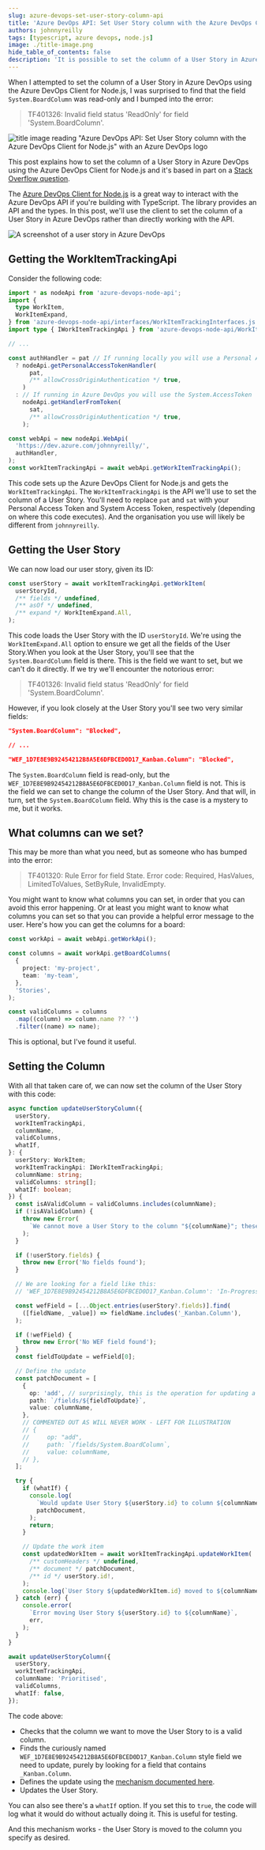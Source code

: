```yaml
---
slug: azure-devops-set-user-story-column-api
title: 'Azure DevOps API: Set User Story column with the Azure DevOps Client for Node.js'
authors: johnnyreilly
tags: [typescript, azure devops, node.js]
image: ./title-image.png
hide_table_of_contents: false
description: 'It is possible to set the column of a User Story in Azure DevOps with the Azure DevOps Client for Node.js, but the mechanism is surprising.'
---
```


When I attempted to set the column of a User Story in Azure DevOps using the Azure DevOps Client for Node.js, I was surprised to find that the field `System.BoardColumn` was read-only and I bumped into the error:

> TF401326: Invalid field status 'ReadOnly' for field 'System.BoardColumn'.

![title image reading "Azure DevOps API: Set User Story column with the Azure DevOps Client for Node.js" with an Azure DevOps logo](title-image.png)

This post explains how to set the column of a User Story in Azure DevOps using the Azure DevOps Client for Node.js and it's based in part on a [Stack Overflow question](https://stackoverflow.com/questions/56165538/how-to-modify-boardcolumn-field-of-a-work-item-using-rest-api).

<!--truncate-->

The [Azure DevOps Client for Node.js](https://github.com/microsoft/azure-devops-node-api) is a great way to interact with the Azure DevOps API if you're building with TypeScript. The library provides an API and the types. In this post, we'll use the client to set the column of a User Story in Azure DevOps rather than directly working with the API.

![A screenshot of a user story in Azure DevOps](screenshot-azure-devops-column.webp)

## Getting the WorkItemTrackingApi

Consider the following code:

```ts
import * as nodeApi from 'azure-devops-node-api';
import {
  type WorkItem,
  WorkItemExpand,
} from 'azure-devops-node-api/interfaces/WorkItemTrackingInterfaces.js';
import type { IWorkItemTrackingApi } from 'azure-devops-node-api/WorkItemTrackingApi.js';

// ...

const authHandler = pat // If running locally you will use a Personal Access Token
  ? nodeApi.getPersonalAccessTokenHandler(
      pat,
      /** allowCrossOriginAuthentication */ true,
    )
  : // If running in Azure DevOps you will use the System.AccessToken
    nodeApi.getHandlerFromToken(
      sat,
      /** allowCrossOriginAuthentication */ true,
    );

const webApi = new nodeApi.WebApi(
  'https://dev.azure.com/johnnyreilly/',
  authHandler,
);
const workItemTrackingApi = await webApi.getWorkItemTrackingApi();
```

This code sets up the Azure DevOps Client for Node.js and gets the `WorkItemTrackingApi`. The `WorkItemTrackingApi` is the API we'll use to set the column of a User Story. You'll need to replace `pat` and `sat` with your Personal Access Token and System Access Token, respectively (depending on where this code executes). And the organisation you use will likely be different from `johnnyreilly`.

## Getting the User Story

We can now load our user story, given its ID:

```ts
const userStory = await workItemTrackingApi.getWorkItem(
  userStoryId,
  /** fields */ undefined,
  /** asOf */ undefined,
  /** expand */ WorkItemExpand.All,
);
```

This code loads the User Story with the ID `userStoryId`. We're using the `WorkItemExpand.All` option to ensure we get all the fields of the User Story.When you look at the User Story, you'll see that the `System.BoardColumn` field is there. This is the field we want to set, but we can't do it directly. If we try we'll encounter the notorious error:

> TF401326: Invalid field status 'ReadOnly' for field 'System.BoardColumn'.

However, if you look closely at the User Story you'll see two very similar fields:

```json
"System.BoardColumn": "Blocked",

// ...

"WEF_1D7E8E9B92454212B8A5E6DFBCED0D17_Kanban.Column": "Blocked",
```

The `System.BoardColumn` field is read-only, but the `WEF_1D7E8E9B92454212B8A5E6DFBCED0D17_Kanban.Column` field is not. This is the field we can set to change the column of the User Story. And that will, in turn, set the `System.BoardColumn` field. Why this is the case is a mystery to me, but it works.

## What columns can we set?

This may be more than what you need, but as someone who has bumped into the error:

> TF401320: Rule Error for field State. Error code: Required, HasValues, LimitedToValues, SetByRule, InvalidEmpty.

You might want to know what columns you can set, in order that you can avoid this error happening. Or at least you might want to know what columns you can set so that you can provide a helpful error message to the user. Here's how you can get the columns for a board:

```ts
const workApi = await webApi.getWorkApi();

const columns = await workApi.getBoardColumns(
  {
    project: 'my-project',
    team: 'my-team',
  },
  'Stories',
);

const validColumns = columns
  .map((column) => column.name ?? '')
  .filter((name) => name);
```

This is optional, but I've found it useful.

## Setting the Column

With all that taken care of, we can now set the column of the User Story with this code:

```ts
async function updateUserStoryColumn({
  userStory,
  workItemTrackingApi,
  columnName,
  validColumns,
  whatIf,
}: {
  userStory: WorkItem;
  workItemTrackingApi: IWorkItemTrackingApi;
  columnName: string;
  validColumns: string[];
  whatIf: boolean;
}) {
  const isAValidColumn = validColumns.includes(columnName);
  if (!isAValidColumn) {
    throw new Error(
      `We cannot move a User Story to the column "${columnName}"; these are the columns that a User Story can be moved to: ${validColumns.map((column) => `"${column}"`).join(', ')}`,
    );
  }

  if (!userStory.fields) {
    throw new Error('No fields found');
  }

  // We are looking for a field like this:
  // 'WEF_1D7E8E9B92454212B8A5E6DFBCED0D17_Kanban.Column': 'In-Progress',

  const wefField = [...Object.entries(userStory?.fields)].find(
    ([fieldName, _value]) => fieldName.includes('_Kanban.Column'),
  );

  if (!wefField) {
    throw new Error('No WEF field found');
  }
  const fieldToUpdate = wefField[0];

  // Define the update
  const patchDocument = [
    {
      op: 'add', // surprisingly, this is the operation for updating a field - see https://learn.microsoft.com/en-us/rest/api/azure/devops/wit/work-items/update?view=azure-devops-rest-7.1&tabs=HTTP#update-a-field
      path: `/fields/${fieldToUpdate}`,
      value: columnName,
    },
    // COMMENTED OUT AS WILL NEVER WORK - LEFT FOR ILLUSTRATION
    // {
    //     op: "add",
    //     path: `/fields/System.BoardColumn`,
    //     value: columnName,
    // },
  ];

  try {
    if (whatIf) {
      console.log(
        `Would update User Story ${userStory.id} to column ${columnName}`,
        patchDocument,
      );
      return;
    }

    // Update the work item
    const updatedWorkItem = await workItemTrackingApi.updateWorkItem(
      /** customHeaders */ undefined,
      /** document */ patchDocument,
      /** id */ userStory.id!,
    );
    console.log(`User Story ${updatedWorkItem.id} moved to ${columnName}`);
  } catch (err) {
    console.error(
      `Error moving User Story ${userStory.id} to ${columnName}`,
      err,
    );
  }
}

await updateUserStoryColumn({
  userStory,
  workItemTrackingApi,
  columnName: 'Prioritised',
  validColumns,
  whatIf: false,
});
```

The code above:

- Checks that the column we want to move the User Story to is a valid column.
- Finds the curiously named `WEF_1D7E8E9B92454212B8A5E6DFBCED0D17_Kanban.Column` style field we need to update, purely by looking for a field that contains `_Kanban.Column`.
- Defines the update using the [mechanism documented here](https://learn.microsoft.com/en-us/rest/api/azure/devops/wit/work-items/update?view=azure-devops-rest-7.1&tabs=HTTP#update-a-field).
- Updates the User Story.

You can also see there's a `whatIf` option. If you set this to `true`, the code will log what it would do without actually doing it. This is useful for testing.

And this mechanism works - the User Story is moved to the column you specify as desired.
